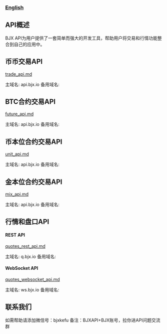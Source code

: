 ### [English](./README_EN.md)

## API概述
BJX API为用户提供了一套简单而强大的开发工具，帮助用户将交易和行情功能整合到自己的应用中。

## 币币交易API
[trade_api.md](./trade_api.md)
<p>
主域名: api.bjx.io 备用域名: 
</p>

## BTC合约交易API
[future_api.md](./future_api.md)
<p>
主域名: api.bjx.io 备用域名: 
</p>

## 币本位合约交易API
[unit_api.md](./unit_api.md)
<p>
主域名: api.bjx.io 备用域名: 
</p>

## 金本位合约交易API
[mix_api.md](./mix_api.md)
<p>
主域名: api.bjx.io 备用域名: 
</p>

## 行情和盘口API

#### REST API
[quotes_rest_api.md](./quotes_rest_api.md)
<p>
主域名: q.bjx.io 备用域名: 
</p>

#### WebSocket API
[quotes_websocket_api.md](./quotes_websocket_api.md)
<p>
主域名: ws.bjx.io 备用域名: 
</p>

## 联系我们
如需帮助请添加微信号：bjxkefu  备注：BJXAPI+BJX账号，拉你进API问题交流群

